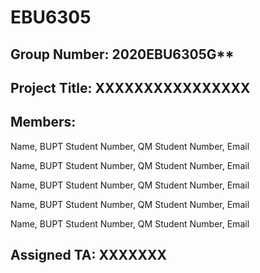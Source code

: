 # EBU6305

## Group Number: 2020EBU6305G**

## Project Title: XXXXXXXXXXXXXXXX

## Members:

Name, BUPT Student Number, QM Student Number, Email

Name, BUPT Student Number, QM Student Number, Email

Name, BUPT Student Number, QM Student Number, Email

Name, BUPT Student Number, QM Student Number, Email

Name, BUPT Student Number, QM Student Number, Email

## Assigned TA: XXXXXXX
